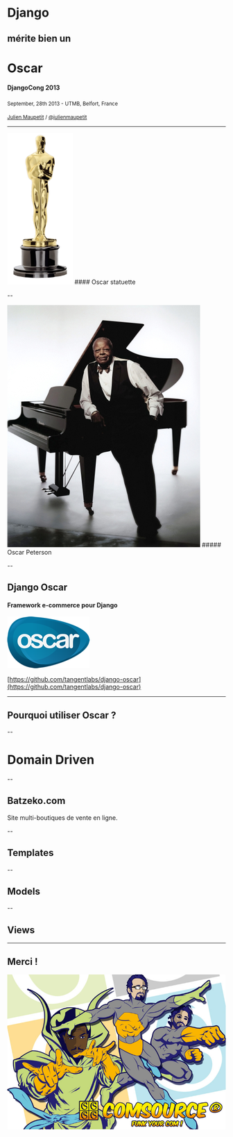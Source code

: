 # Django 
## mérite bien un
# Oscar

#### DjangoCong 2013
<small>September, 28th 2013 - UTMB, Belfort, France</small>

<small>[Julien Maupetit](http://julien.maupetit.me) / [@julienmaupetit](http://twitter.com/julienmaupetit)</small>

---

<img src="images/oscar.gif" alt="hollywood oscar" width="30%" class="no-border" />
#### Oscar statuette

--

<img src="images/oscar-peterson.jpg" alt="Oscar Peterson" />
##### Oscar Peterson

--

## Django Oscar

#### Framework e-commerce pour Django

<img src="images/django-oscar-logo.png" alt="django oscar logo" class="no-border" />

[https://github.com/tangentlabs/django-oscar](https://github.com/tangentlabs/django-oscar)

---

## Pourquoi utiliser Oscar ?

--

# Domain Driven

--

## Batzeko.com

Site multi-boutiques de vente en ligne.

--

## Templates

-- 

## Models

-- 

## Views

---

## Merci !

<img src="images/ComSource_Super.jpg" alt="Super ComSource" />